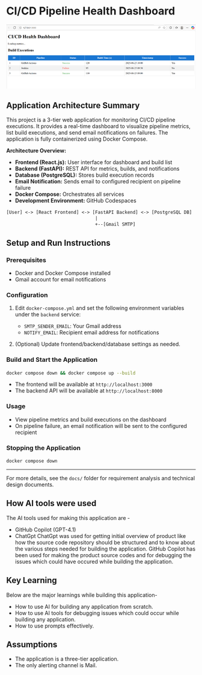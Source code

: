 # CI/CD Pipeline Health Dashboard

![alt text](image.png)

## Application Architecture Summary

This project is a 3-tier web application for monitoring CI/CD pipeline executions. It provides a real-time dashboard to visualize pipeline metrics, list build executions, and send email notifications on failures. The application is fully containerized using Docker Compose.

**Architecture Overview:**
- **Frontend (React.js):** User interface for dashboard and build list
- **Backend (FastAPI):** REST API for metrics, builds, and notifications
- **Database (PostgreSQL):** Stores build execution records
- **Email Notification:** Sends email to configured recipient on pipeline failure
- **Docker Compose:** Orchestrates all services
- **Development Environment:** GitHub Codespaces

```
[User] <-> [React Frontend] <-> [FastAPI Backend] <-> [PostgreSQL DB]
                                 |
                                 +--[Gmail SMTP]
```

## Setup and Run Instructions

### Prerequisites
- Docker and Docker Compose installed
- Gmail account for email notifications

### Configuration
1. Edit `docker-compose.yml` and set the following environment variables under the `backend` service:
   - `SMTP_SENDER_EMAIL`: Your Gmail address
   - `NOTIFY_EMAIL`: Recipient email address for notifications

2. (Optional) Update frontend/backend/database settings as needed.

### Build and Start the Application

```bash
docker compose down && docker compose up --build
```

- The frontend will be available at `http://localhost:3000`
- The backend API will be available at `http://localhost:8000`

### Usage
- View pipeline metrics and build executions on the dashboard
- On pipeline failure, an email notification will be sent to the configured recipient

### Stopping the Application

```bash
docker compose down
```

---
For more details, see the `docs/` folder for requirement analysis and technical design documents.

## How AI tools were used
The AI tools used for making this application are -
- GitHub Copilot (GPT-4.1)
- ChatGpt
ChatGpt was used for getting initial overview of product like how the source code repository should be structured and to know about the various steps needed for building the application.
GitHub Copilot has been used for making the product source codes and for debugging the issues which could have occured while building the application.

## Key Learning
Below are the major learnings while building this application-
- How to use AI for building any application from scratch.
- How to use AI tools for debugging issues which could occur while building any application.
- How to use prompts effectively.

## Assumptions
- The application is a three-tier application.
- The only alerting channel is Mail. 